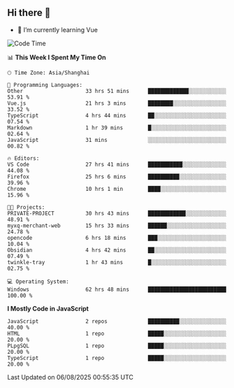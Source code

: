 ## Hi there 👋

- 🌱 I’m currently learning Vue

<!--START_SECTION:waka-->
![Code Time](http://img.shields.io/badge/Code%20Time-661%20hrs%2030%20mins-blue)

📊 **This Week I Spent My Time On** 

```text
🕑︎ Time Zone: Asia/Shanghai

💬 Programming Languages: 
Other                    33 hrs 51 mins      █████████████░░░░░░░░░░░░   53.91 % 
Vue.js                   21 hrs 3 mins       ████████░░░░░░░░░░░░░░░░░   33.52 % 
TypeScript               4 hrs 44 mins       ██░░░░░░░░░░░░░░░░░░░░░░░   07.54 % 
Markdown                 1 hr 39 mins        █░░░░░░░░░░░░░░░░░░░░░░░░   02.64 % 
JavaScript               31 mins             ░░░░░░░░░░░░░░░░░░░░░░░░░   00.82 % 

🔥 Editors: 
VS Code                  27 hrs 41 mins      ███████████░░░░░░░░░░░░░░   44.08 % 
Firefox                  25 hrs 6 mins       ██████████░░░░░░░░░░░░░░░   39.96 % 
Chrome                   10 hrs 1 min        ████░░░░░░░░░░░░░░░░░░░░░   15.96 % 

🐱‍💻 Projects: 
PRIVATE-PROJECT          30 hrs 43 mins      ████████████░░░░░░░░░░░░░   48.91 % 
myxq-merchant-web        15 hrs 33 mins      ██████░░░░░░░░░░░░░░░░░░░   24.78 % 
opencode                 6 hrs 18 mins       ███░░░░░░░░░░░░░░░░░░░░░░   10.04 % 
Obsidian                 4 hrs 42 mins       ██░░░░░░░░░░░░░░░░░░░░░░░   07.49 % 
twinkle-tray             1 hr 43 mins        █░░░░░░░░░░░░░░░░░░░░░░░░   02.75 % 

💻 Operating System: 
Windows                  62 hrs 48 mins      █████████████████████████   100.00 % 
```

**I Mostly Code in JavaScript** 

```text
JavaScript               2 repos             ██████████░░░░░░░░░░░░░░░   40.00 % 
HTML                     1 repo              █████░░░░░░░░░░░░░░░░░░░░   20.00 % 
PLpgSQL                  1 repo              █████░░░░░░░░░░░░░░░░░░░░   20.00 % 
TypeScript               1 repo              █████░░░░░░░░░░░░░░░░░░░░   20.00 % 
```




 Last Updated on 06/08/2025 00:55:35 UTC
<!--END_SECTION:waka-->
